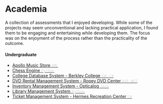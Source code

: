 # Academia
A collection of assessments that I enjoyed developing. While some of the projects may seem unconventional and lacking practical application, I found them to be engaging and entertaining while developing them. The focus was on the enjoyment of the process rather than the practicality of the outcome.
<br>

#### Undergraduate

* [Apollo Music Store <span style="color:lightgrey">`XML`</span>](./Apollo_Music_Center/)
* [Chess Engine <span style="color:lightgrey">`Python`</span>](https://github.com/crypticsy/Playground/tree/master/Game_Engine/Chess/)
* [College Database System - Berkley College <span style="color:lightgrey">`SQL`  `C#`</span>](./Berkley_College_System/)
* [DVD Rental Management System - Ropey DVD Center <span style="color:lightgrey">`ASP.NET`</span>](https://github.com/crypticsy/RopeyDVDManagementSystem/)
* [Inventory Management System - Opticalog <span style="color:lightgrey">`Java`</span>](./Opticalog/)
* [Library Management System <span style="color:lightgrey">`Python`</span>](./Library_Management_System/)
* [Ticket Management System - Hermes Recreation Center <span style="color:lightgrey">`C#`</span>](./Hermes_Ticket_Management_System/)
